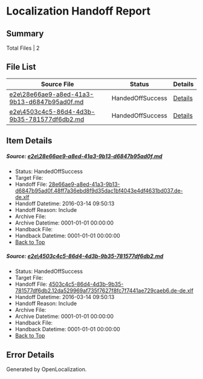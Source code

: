 # <a name='report-top'></a> Localization Handoff Report

## Summary
 Total Files | 2

## File List
 Source File | Status | Details 
 ----------- | ------ | ------- 
 [e2e\28e66ae9-a8ed-41a3-9b13-d6847b95ad0f.md](https://github.com/OpenLocalizationTest/oltest/blob/a27a8fe05c0f05dcb120124cbd54e19d004bd71f/e2e/28e66ae9-a8ed-41a3-9b13-d6847b95ad0f.md) | HandedOffSuccess | [Details](#cce38c0720c34a38a8d244e24b8293e86fc0f98c1)
 [e2e\4503c4c5-86d4-4d3b-9b35-781577df6db2.md](https://github.com/OpenLocalizationTest/oltest/blob/a27a8fe05c0f05dcb120124cbd54e19d004bd71f/e2e/4503c4c5-86d4-4d3b-9b35-781577df6db2.md) | HandedOffSuccess | [Details](#304bd0776c8a1b32e7c1785c08b392353b8eff672)

## Item Details
##### <a name='cce38c0720c34a38a8d244e24b8293e86fc0f98c1'></a> Source: [e2e\28e66ae9-a8ed-41a3-9b13-d6847b95ad0f.md](https://github.com/OpenLocalizationTest/oltest/blob/a27a8fe05c0f05dcb120124cbd54e19d004bd71f/e2e/28e66ae9-a8ed-41a3-9b13-d6847b95ad0f.md)
* Status: HandedOffSuccess
* Target File: 
* Handoff File: [28e66ae9-a8ed-41a3-9b13-d6847b95ad0f.48ff7a36ebd8f9d35dac1bf4043e4df4631bd037.de-de.xlf](https://github.com/OpenLocalizationTestOrg/olhandoff/blob/b018b80294ea185c1088ba8f7fe3f1732c8ef633/ol-handoff/OpenLocalizationTestOrg/oltest.de-de/yuwzho/ht/28e66ae9-a8ed-41a3-9b13-d6847b95ad0f.48ff7a36ebd8f9d35dac1bf4043e4df4631bd037.de-de.xlf)
* Handoff Datetime: 2016-03-14 09:50:13
* Handoff Reason: Include
* Archive File: 
* Archive Datetime: 0001-01-01 00:00:00
* Handback File: 
* Handback Datetime: 0001-01-01 00:00:00
* [Back to Top](#report-top)

##### <a name='304bd0776c8a1b32e7c1785c08b392353b8eff672'></a> Source: [e2e\4503c4c5-86d4-4d3b-9b35-781577df6db2.md](https://github.com/OpenLocalizationTest/oltest/blob/a27a8fe05c0f05dcb120124cbd54e19d004bd71f/e2e/4503c4c5-86d4-4d3b-9b35-781577df6db2.md)
* Status: HandedOffSuccess
* Target File: 
* Handoff File: [4503c4c5-86d4-4d3b-9b35-781577df6db2.12da529969af735f7627f8fc7f7441ae729caeb6.de-de.xlf](https://github.com/OpenLocalizationTestOrg/olhandoff/blob/b018b80294ea185c1088ba8f7fe3f1732c8ef633/ol-handoff/OpenLocalizationTestOrg/oltest.de-de/yuwzho/ht/4503c4c5-86d4-4d3b-9b35-781577df6db2.12da529969af735f7627f8fc7f7441ae729caeb6.de-de.xlf)
* Handoff Datetime: 2016-03-14 09:50:13
* Handoff Reason: Include
* Archive File: 
* Archive Datetime: 0001-01-01 00:00:00
* Handback File: 
* Handback Datetime: 0001-01-01 00:00:00
* [Back to Top](#report-top)


## Error Details

Generated by OpenLocalization.
